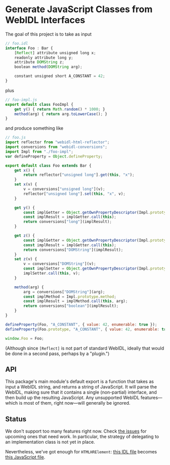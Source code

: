 # Generate JavaScript Classes from WebIDL Interfaces

The goal of this project is to take as input

```js
// foo.idl
interface Foo : Bar {
    [Reflect] attribute unsigned long x;
    readonly attribute long y;
    attribute DOMString z;
    boolean method(DOMString arg);

    constant unsigned short A_CONSTANT = 42;
}
```

plus

```js
// foo-impl.js
export default class FooImpl {
    get y() { return Math.random() * 1000; }
    method(arg) { return arg.toLowerCase(); }
}

```

and produce something like

```js
// foo.js
import reflector from "webidl-html-reflector";
import conversions from "webidl-conversions";
import Impl from "./foo-impl";
var defineProperty = Object.defineProperty;

export default class Foo extends Bar {
    get x() {
        return reflector["unsigned long"].get(this, "x");
    }
    set x(v) {
        v = conversions["unsigned long"](v);
        reflector["unsigned long"].set(this, "x", v);
    }

    get y() {
        const implGetter = Object.getOwnPropertyDescriptor(Impl.prototype, "y").get;
        const implResult = implGetter.call(this);
        return conversions["long"](implResult);
    }

    get z() {
        const implGetter = Object.getOwnPropertyDescriptor(Impl.prototype, "z").get;
        const implResult = implGetter.call(this);
        return conversions["DOMString"](implResult);
    }
    set z(v) {
        v = conversions["DOMString"](v);
        const implSetter = Object.getOwnPropertyDescriptor(Impl.prototype, "z").set;
        implSetter.call(this, v);
    }

    method(arg) {
        arg = conversions["DOMString"](arg);
        const implMethod = Impl.prototype.method;
        const implResult = implMethod.call(this, arg);
        return conversions["boolean"](implResult);
    }
}

defineProperty(Foo, "A_CONSTANT", { value: 42, enumerable: true });
defineProperty(Foo.prototype, "A_CONSTANT", { value: 42, enumerable: true });

window.Foo = Foo;
```

(Although since `[Reflect]` is not part of standard WebIDL, ideally that would be done in a second pass, perhaps by a "plugin.")

## API

This package's main module's default export is a function that takes as input a WebIDL string, and returns a string of JavaScript. It will parse the WebIDL, making sure that it contains a single (non-partial) interface, and then build up the resulting JavaScript. Any unsupported WebIDL features—which is most of them, right now—will generally be ignored.

## Status

We don't support too many features right now. Check [the issues](https://github.com/domenic/webidl-class-generator/issues) for upcoming ones that need work. In particular, the strategy of delegating to an implementation class is not yet in place.

Nevertheless, we've got enough for `HTMLHRElement`: [this IDL file](https://github.com/domenic/webidl-class-generator/blob/master/test/cases/html-hr-element.idl) becomes [this JavaScript file](https://github.com/domenic/webidl-class-generator/blob/master/test/cases/html-hr-element.js).
